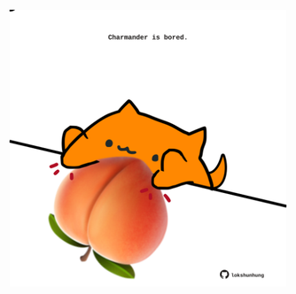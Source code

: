 <!-- built at 07/07/2024, 04:00:58 UTC -->
<p align="center">
  <img width="500" height="500" src="./ReadmeImage.svg">
</p>
